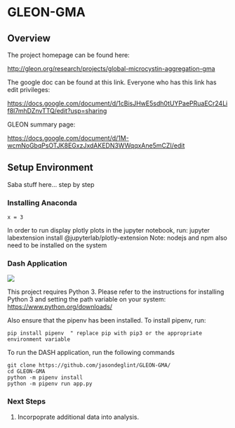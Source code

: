 # GLEON-GMA

## Overview

The project homepage can be found here:

http://gleon.org/research/projects/global-microcystin-aggregation-gma


The google doc can be found at this link. Everyone who has this link has edit privileges:

https://docs.google.com/document/d/1cBisJHwE5sdh0tUYPaePRuaECr24Lif8l7mhDZnvTTQ/edit?usp=sharing


GLEON summary page:

https://docs.google.com/document/d/1M-wcmNoGbqPsOTJK8EGxzJxdAKEDN3WWqqxAne5mCZI/edit

## Setup Environment

Saba stuff here... step by step

### Installing Anaconda

```
x = 3
```


In order to run display plotly plots in the jupyter notebook, run:
jupyter labextension install @jupyterlab/plotly-extension
Note: nodejs and npm also need to be installed on the system


### Dash Application

![](cap.gif)


This project requires Python 3. Please refer to the instructions for installing Python 3 and setting the path variable on your system:
https://www.python.org/downloads/

Also ensure that the pipenv has been installed. To install pipenv, run:

```
pip install pipenv  " replace pip with pip3 or the appropriate environment variable
```

To run the DASH application, run the following commands
```
git clone https://github.com/jasondeglint/GLEON-GMA/
cd GLEON-GMA
python -m pipenv install
python -m pipenv run app.py
```

### Next Steps
1. Incorpoprate additional data into analysis.
